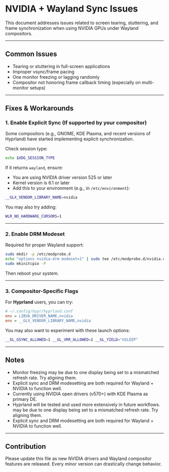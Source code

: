 # NVIDIA + Wayland Sync Issues

This document addresses issues related to screen tearing, stuttering, and frame synchronization when using NVIDIA GPUs under Wayland compositors.

---

## Common Issues

- Tearing or stuttering in full-screen applications
- Improper vsync/frame pacing
- One monitor freezing or lagging randomly
- Compositor not honoring frame callback timing (especially on multi-monitor setups)

---

## Fixes & Workarounds

### 1. Enable Explicit Sync (If supported by your compositor)

Some compositors (e.g., GNOME, KDE Plasma, and recent versions of Hyprland) have started implementing explicit synchronization.

Check session type:

```bash
echo $XDG_SESSION_TYPE
```

If it returns `wayland`, ensure:

- You are using NVIDIA driver version 525 or later
- Kernel version is 6.1 or later
- Add this to your environment (e.g., in `/etc/environment`):

```bash
__GLX_VENDOR_LIBRARY_NAME=nvidia
```

You may also try adding:

```bash
WLR_NO_HARDWARE_CURSORS=1
```

---

### 2. Enable DRM Modeset

Required for proper Wayland support:

```bash
sudo mkdir -p /etc/modprobe.d
echo "options nvidia-drm modeset=1" | sudo tee /etc/modprobe.d/nvidia.conf
sudo mkinitcpio -P
```

Then reboot your system.

---

### 3. Compositor-Specific Flags

For **Hyprland** users, you can try:

```ini
# ~/.config/hypr/hyprland.conf
env = LIBVA_DRIVER_NAME,nvidia
env = __GLX_VENDOR_LIBRARY_NAME,nvidia
```

You may also want to experiment with these launch options:

```bash
__GL_GSYNC_ALLOWED=1 __GL_VRR_ALLOWED=1 __GL_YIELD="USLEEP"
```

---

## Notes

- Monitor freezing may be due to one display being set to a mismatched refresh rate. Try aligning them.
- Explicit sync and DRM modesetting are both required for Wayland + NVIDIA to function well.
- Currently using NVIDIA open drivers (v570+) with KDE Plasma as primary DE.
- Hyprland will be tested and used more extensively in future workflows.
 may be due to one display being set to a mismatched refresh rate. Try aligning them.
- Explicit sync and DRM modesetting are both required for Wayland + NVIDIA to function well.

---

## Contribution

Please update this file as new NVIDIA drivers and Wayland compositor features are released. Every minor version can drastically change behavior.

